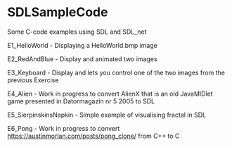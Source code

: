 # SDLSampleCode
Some C-code examples using SDL and SDL_net 

E1_HelloWorld - Displaying a HelloWorld.bmp image

E2_RedAndBlue - Display and animated two images 

E3_Keyboard - Display and lets you control one of the two images from the previous Exercise

E4_Alien - Work in progress to convert AlienX that is an old JavaMIDlet game presented in Datormagazin nr 5 2005 to SDL

E5_SierpinskinsNapkin - Simple example of visualising fractal in SDL

E6_Pong - Work in progress to convert https://austinmorlan.com/posts/pong_clone/ from C++ to C 
